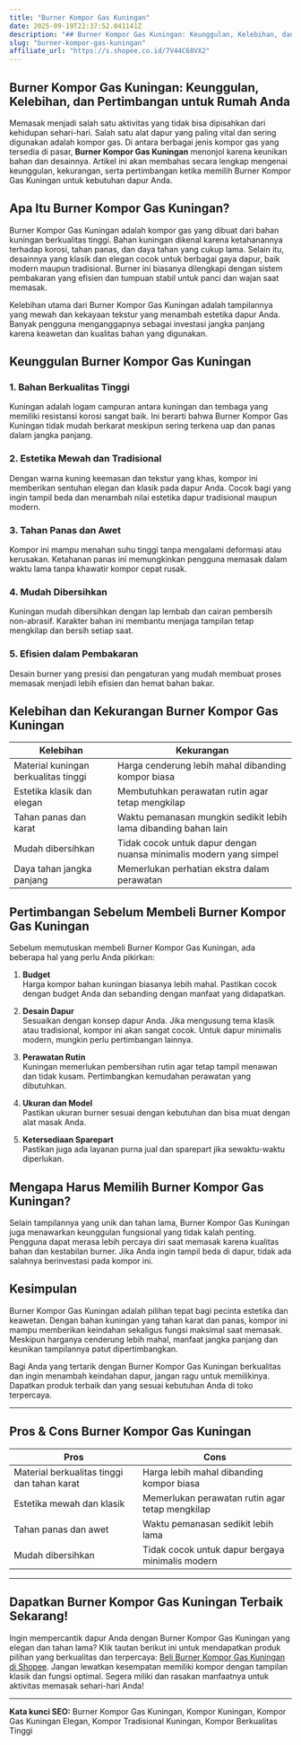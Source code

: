 ```yaml
---
title: "Burner Kompor Gas Kuningan"
date: 2025-09-19T22:37:52.041141Z
description: "## Burner Kompor Gas Kuningan: Keunggulan, Kelebihan, dan Pertimbangan untuk Rumah Anda..."
slug: "burner-kompor-gas-kuningan"
affiliate_url: "https://s.shopee.co.id/7V44C68VX2"
---
```

## Burner Kompor Gas Kuningan: Keunggulan, Kelebihan, dan Pertimbangan untuk Rumah Anda

Memasak menjadi salah satu aktivitas yang tidak bisa dipisahkan dari kehidupan sehari-hari. Salah satu alat dapur yang paling vital dan sering digunakan adalah kompor gas. Di antara berbagai jenis kompor gas yang tersedia di pasar, **Burner Kompor Gas Kuningan** menonjol karena keunikan bahan dan desainnya. Artikel ini akan membahas secara lengkap mengenai keunggulan, kekurangan, serta pertimbangan ketika memilih Burner Kompor Gas Kuningan untuk kebutuhan dapur Anda.

## Apa Itu Burner Kompor Gas Kuningan?

Burner Kompor Gas Kuningan adalah kompor gas yang dibuat dari bahan kuningan berkualitas tinggi. Bahan kuningan dikenal karena ketahanannya terhadap korosi, tahan panas, dan daya tahan yang cukup lama. Selain itu, desainnya yang klasik dan elegan cocok untuk berbagai gaya dapur, baik modern maupun tradisional. Burner ini biasanya dilengkapi dengan sistem pembakaran yang efisien dan tumpuan stabil untuk panci dan wajan saat memasak.

Kelebihan utama dari Burner Kompor Gas Kuningan adalah tampilannya yang mewah dan kekayaan tekstur yang menambah estetika dapur Anda. Banyak pengguna menganggapnya sebagai investasi jangka panjang karena keawetan dan kualitas bahan yang digunakan.

## Keunggulan Burner Kompor Gas Kuningan

### 1. Bahan Berkualitas Tinggi
Kuningan adalah logam campuran antara kuningan dan tembaga yang memiliki resistansi korosi sangat baik. Ini berarti bahwa Burner Kompor Gas Kuningan tidak mudah berkarat meskipun sering terkena uap dan panas dalam jangka panjang.

### 2. Estetika Mewah dan Tradisional
Dengan warna kuning keemasan dan tekstur yang khas, kompor ini memberikan sentuhan elegan dan klasik pada dapur Anda. Cocok bagi yang ingin tampil beda dan menambah nilai estetika dapur tradisional maupun modern.

### 3. Tahan Panas dan Awet
Kompor ini mampu menahan suhu tinggi tanpa mengalami deformasi atau kerusakan. Ketahanan panas ini memungkinkan pengguna memasak dalam waktu lama tanpa khawatir kompor cepat rusak.

### 4. Mudah Dibersihkan
Kuningan mudah dibersihkan dengan lap lembab dan cairan pembersih non-abrasif. Karakter bahan ini membantu menjaga tampilan tetap mengkilap dan bersih setiap saat.

### 5. Efisien dalam Pembakaran
Desain burner yang presisi dan pengaturan yang mudah membuat proses memasak menjadi lebih efisien dan hemat bahan bakar.

## Kelebihan dan Kekurangan Burner Kompor Gas Kuningan

| Kelebihan | Kekurangan |
| --- | --- |
| Material kuningan berkualitas tinggi | Harga cenderung lebih mahal dibanding kompor biasa |
| Estetika klasik dan elegan | Membutuhkan perawatan rutin agar tetap mengkilap |
| Tahan panas dan karat | Waktu pemanasan mungkin sedikit lebih lama dibanding bahan lain |
| Mudah dibersihkan | Tidak cocok untuk dapur dengan nuansa minimalis modern yang simpel |
| Daya tahan jangka panjang | Memerlukan perhatian ekstra dalam perawatan |

## Pertimbangan Sebelum Membeli Burner Kompor Gas Kuningan

Sebelum memutuskan membeli Burner Kompor Gas Kuningan, ada beberapa hal yang perlu Anda pikirkan:

1. **Budget**  
Harga kompor bahan kuningan biasanya lebih mahal. Pastikan cocok dengan budget Anda dan sebanding dengan manfaat yang didapatkan.

2. **Desain Dapur**  
Sesuaikan dengan konsep dapur Anda. Jika mengusung tema klasik atau tradisional, kompor ini akan sangat cocok. Untuk dapur minimalis modern, mungkin perlu pertimbangan lainnya.

3. **Perawatan Rutin**  
Kuningan memerlukan pembersihan rutin agar tetap tampil menawan dan tidak kusam. Pertimbangkan kemudahan perawatan yang dibutuhkan.

4. **Ukuran dan Model**  
Pastikan ukuran burner sesuai dengan kebutuhan dan bisa muat dengan alat masak Anda.

5. **Ketersediaan Sparepart**  
Pastikan juga ada layanan purna jual dan sparepart jika sewaktu-waktu diperlukan.

## Mengapa Harus Memilih Burner Kompor Gas Kuningan?

Selain tampilannya yang unik dan tahan lama, Burner Kompor Gas Kuningan juga menawarkan keunggulan fungsional yang tidak kalah penting. Pengguna dapat merasa lebih percaya diri saat memasak karena kualitas bahan dan kestabilan burner. Jika Anda ingin tampil beda di dapur, tidak ada salahnya berinvestasi pada kompor ini.

## Kesimpulan

Burner Kompor Gas Kuningan adalah pilihan tepat bagi pecinta estetika dan keawetan. Dengan bahan kuningan yang tahan karat dan panas, kompor ini mampu memberikan keindahan sekaligus fungsi maksimal saat memasak. Meskipun harganya cenderung lebih mahal, manfaat jangka panjang dan keunikan tampilannya patut dipertimbangkan.

Bagi Anda yang tertarik dengan Burner Kompor Gas Kuningan berkualitas dan ingin menambah keindahan dapur, jangan ragu untuk memilikinya. Dapatkan produk terbaik dan yang sesuai kebutuhan Anda di toko terpercaya.

---

## **Pros & Cons Burner Kompor Gas Kuningan**

| **Pros** | **Cons** |
| --- | --- |
| Material berkualitas tinggi dan tahan karat | Harga lebih mahal dibanding kompor biasa |
| Estetika mewah dan klasik | Memerlukan perawatan rutin agar tetap mengkilap |
| Tahan panas dan awet | Waktu pemanasan sedikit lebih lama |
| Mudah dibersihkan | Tidak cocok untuk dapur bergaya minimalis modern |

---

## Dapatkan Burner Kompor Gas Kuningan Terbaik Sekarang!

Ingin mempercantik dapur Anda dengan Burner Kompor Gas Kuningan yang elegan dan tahan lama? Klik tautan berikut ini untuk mendapatkan produk pilihan yang berkualitas dan terpercaya: [Beli Burner Kompor Gas Kuningan di Shopee](https://s.shopee.co.id/7V44C68VX2). Jangan lewatkan kesempatan memiliki kompor dengan tampilan klasik dan fungsi optimal. Segera miliki dan rasakan manfaatnya untuk aktivitas memasak sehari-hari Anda!

---

**Kata kunci SEO:** Burner Kompor Gas Kuningan, Kompor Kuningan, Kompor Gas Kuningan Elegan, Kompor Tradisional Kuningan, Kompor Berkualitas Tinggi